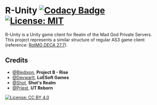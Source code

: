 # R-Unity [![Codacy Badge](https://api.codacy.com/project/badge/Grade/7dd42aa3d855420b8613d90ad188c973)](https://www.codacy.com?utm_source=github.com&amp;utm_medium=referral&amp;utm_content=Bledixon/Rotmg-Unity&amp;utm_campaign=Badge_Grade) [![License: MIT](https://img.shields.io/badge/License-MIT-yellow.svg)](https://opensource.org/licenses/MIT)
R-Unity is a Unity game client for Realm of the Mad God Private Servers. This project represents a similar structure of regular AS3 game client (reference: [RotMG DECA 27.7](https://github.com/cp-nilly/rotmg-deca-27.7)).

## Credits
- [@Bledixon](https://github.com/Bledixon), **Project B - Rise**
- [@Devwarlt](https://github.com/Devwarlt), **LoESoft Games**
- [@Shot](https://github.com/ShotRotMG), **Shot's Realm**
- [@Priest](https://github.com/EpicQuackIV), **UT Reborn**

[![License: CC BY 4.0](https://licensebuttons.net/l/by/4.0/80x15.png)](https://creativecommons.org/licenses/by/4.0/)
